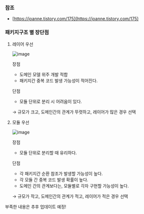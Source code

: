### 참조

- [https://joanne.tistory.com/175](https://joanne.tistory.com/175)

### 패키지구조 별 장단점

1. 레이어 우선
    
    ![image](https://user-images.githubusercontent.com/108508730/197395034-d2a0b204-b0f8-4d1f-9520-d2780e561b03.png)
    
    장점
    
    - 도메인 모델 위주 개발 적합
    - 패키지간 중복 코드 발생 가능성이 적어진다.
    
    단점
    
    - 모듈 단위로 분리 시 어려움이 있다.
    
    → 규모가 크고, 도메인간의 관계가 뚜렷하고, 레이어가 많은 경우 선택
    
2. 모듈 우선
    
    ![image](https://user-images.githubusercontent.com/108508730/197395022-d2cbc349-81b1-4ee0-a989-f7dd8dab3d9a.png)
    
    장점
    
    - 모듈 단위로 분리할 때 유리하다.
    
    단점
    
    - 각 패키지간 순환 참조가 발생할 가능성이 높다.
    - 각 모듈 간 중복 코드 발생 확률이 높다.
    - 도메인 간의 관계보다는, 모듈별로 각자 구현할 가능성이 높다.
    
    → 규모가 작고, 도메인간의 관계가 적고, 레이어가 적은 경우 선택
    
부족한 내용은 추후 업데이트 예정!
